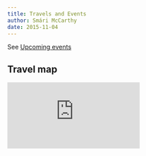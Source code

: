 ```yaml
---
title: Travels and Events
author: Smári McCarthy
date: 2015-11-04
---
```


See <a href="/events/upcoming.html">Upcoming events</a>

## Travel map

![][23]

 [23]: http://traveltip.org/pix/visited_countries.php?ct=afchhkinmyrpsnmotscsalaubebkbuhrezdafifrgmhuiceiitlglumkmdmjnlnoplpororblosispswupukvtbajoletuaeus&u=1
